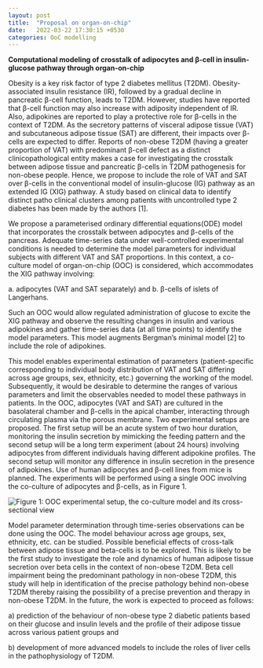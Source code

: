 ```yaml
---
layout: post
title:  "Proposal on organ-on-chip"
date:   2022-03-22 17:30:15 +0530
categories: OoC modelling
---
```


**Computational modeling of crosstalk of adipocytes and β-cell in insulin-glucose
pathway through organ-on-chip**

Obesity is a key risk factor of type 2 diabetes mellitus (T2DM). Obesity-associated insulin resistance (IR), followed
by a gradual decline in pancreatic β-cell function, leads to T2DM. However, studies have reported that β-cell function
may also increase with adiposity independent of IR. Also, adipokines are reported to play a protective role for β-cells
in the context of T2DM. As the secretory patterns of visceral adipose tissue (VAT) and subcutaneous adipose tissue
(SAT) are different, their impacts over β-cells are expected to differ. Reports of non-obese T2DM (having a greater
proportion of VAT) with predominant β-cell defect as a distinct clinicopathological entity makes a case for investigating
the crosstalk between adipose tissue and pancreatic β-cells in T2DM pathogenesis for non-obese people. Hence, we
propose to include the role of VAT and SAT over β-cells in the conventional model of insulin-glucose (IG) pathway
as an extended IG (XIG) pathway. A study based on clinical data to identify distinct patho clinical clusters among
patients with uncontrolled type 2 diabetes has been made by the authors [1].

We propose a parameterised ordinary differential equations(ODE) model that incorporates the crosstalk between
adipocytes and β-cells of the pancreas. Adequate time-series data under well-controlled experimental conditions is
needed to determine the model parameters for individual subjects with different VAT and SAT proportions. In this
context, a co-culture model of organ-on-chip (OOC) is considered, which accommodates the XIG pathway involving:

a. adipocytes (VAT and SAT separately) and 
b. β-cells of islets of Langerhans. 

Such an OOC would allow regulated
administration of glucose to excite the XIG pathway and observe the resulting changes in insulin and various adipokines
and gather time-series data (at all time points) to identify the model parameters. This model augments Bergman’s minimal model [2] to include the role of adipokines.

This model enables experimental estimation of parameters (patient-specific corresponding to individual body distribution of VAT and SAT differing across age groups, sex, ethnicity, etc.) governing the working of the model.
Subsequently, it would be desirable to determine the ranges of various parameters and limit the observables needed to
model these pathways in patients. In the OOC, adipocytes (VAT and SAT) are cultured in the basolateral chamber
and β-cells in the apical chamber, interacting through circulating plasma via the porous membrane. Two experimental
setups are proposed. The first setup will be an acute system of two hour duration, monitoring the insulin secretion
by mimicking the feeding pattern and the second setup will be a long term experiment (about 24 hours) involving
adipocytes from different individuals having different adipokine profiles. The second setup will monitor any difference
in insulin secretion in the presence of adipokines. Use of human adipocytes and β-cell lines from mice is planned. The
experiments will be performed using a single OOC involving the co-culture of adipocytes and β-cells, as in Figure 1.

![Figure 1: OOC experimental setup, the co-culture model and its cross-sectional view](/setup_synvivo.jpeg "")

 Model parameter determination
through time-series observations can be done using the OOC. The model behaviour across age groups, sex, ethnicity,
etc. can be studied. Possible beneficial effects of cross-talk between adipose tissue and beta-cells is to be explored.
This is likely to be the first study to investigate the role and dynamics of human adipose tissue secretion over beta
cells in the context of non-obese T2DM. Beta cell impairment being the predominant pathology in non-obese T2DM,
this study will help in identification of the precise pathology behind non-obese T2DM thereby raising the possibility
of a precise prevention and therapy in non-obese T2DM. In the future, the work is expected to proceed as follows:

a) prediction of the behaviour of non-obese type 2 diabetic patients based on their glucose and insulin levels and the
profile of their adipose tissue across various patient groups and

 b) development of more advanced models to include
the roles of liver cells in the pathophysiology of T2DM.

